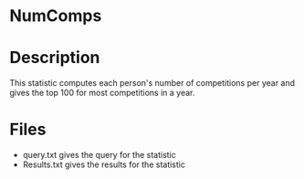 # **NumComps**

# Description
This statistic computes each person's number of competitions per year and 
gives the top 100 for most competitions in a year.

# Files
 - query.txt gives the query for the statistic
 - Results.txt gives the results for the statistic
